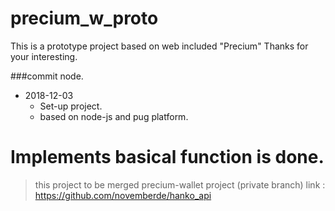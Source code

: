 # precium_w_proto

This is a prototype project based on web included "Precium" 
Thanks for your interesting. 

###commit node.
* 2018-12-03 
    * Set-up project. 
    * based on node-js and pug platform.
    
    

# Implements basical function is done.
>  this project to be merged precium-wallet project (private branch)
>link : https://github.com/novemberde/hanko_api 
